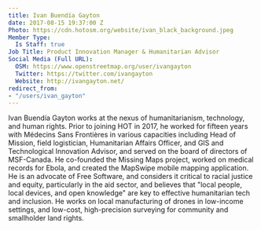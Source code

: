 ```yaml
---
title: Ivan Buendía Gayton
date: 2017-08-15 19:37:00 Z
Photo: https://cdn.hotosm.org/website/ivan_black_background.jpeg
Member Type:
  Is Staff: true
Job Title: Product Innovation Manager & Humanitarian Advisor
Social Media (Full URL):
  OSM: https://www.openstreetmap.org/user/ivangayton
  Twitter: https://twitter.com/ivangayton
  Website: http://ivangayton.net/
redirect_from:
- "/users/ivan_gayton"
---
```


Ivan Buendía Gayton works at the nexus of humanitarianism, technology, and human rights. Prior to joining HOT in 2017, he worked for fifteen years with Médecins Sans Frontières in various capacities including Head of Mission, field logistician, Humanitarian Affairs Officer, and GIS and Technological Innovation Advisor, and served on the board of directors of MSF-Canada. He co-founded the Missing Maps project, worked on medical records for Ebola, and created the MapSwipe mobile mapping application. He is an advocate of Free Software, and considers it critical to racial justice and equity, particularly in the aid sector, and believes that "local people, local devices, and open knowledge" are key to effective humanitarian tech and inclusion. He works on local manufacturing of drones in low-income settings, and low-cost, high-precision surveying for community and smallholder land rights.